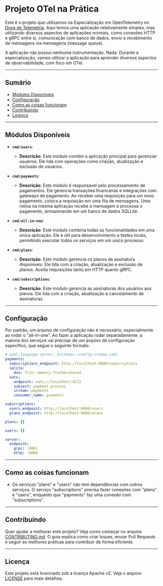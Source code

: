 # Projeto OTel na Prática

Este é o projeto que utilizamos na Especialização em OpenTelemetry no [Dose de Telemetria](https://dosedetelemetria.com). Aqui temos uma aplicação relativamente simples, mas utilizando diversos aspectos de aplicações normais, como conexões HTTP e gRPC entre si, comunicação com banco de dados, envio e recebimento de mensagens via mensageria (message queue).

A aplicação não possui nenhuma instrumentação. Nada. Durante a especialização, vamos utilizar a aplicação para aprender diversos aspectos de observabilidade, com foco em OTel.

---

## **Sumário**

- [Módulos Disponíveis](#módulos-disponíveis)
- [Configuração](#configuração)
- [Como as coisas funcionam](#como-as-coisas-funcionam)
- [Contribuindo](#contribuindo)
- [Licença](#licença)

---

## Módulos Disponíveis

- **`cmd/users`**:
  - **Descrição**: Este módulo contém a aplicação principal para gerenciar usuários. Ele lida com operações como criação, atualização e exclusão de usuários.

- **`cmd/payments`**:
  - **Descrição**: Este módulo é responsável pelo processamento de pagamentos. Ele gerencia transações financeiras e integrações com gateways de pagamento. Ao receber uma requisição para um novo pagamento, coloca a requisição em uma fila de mensagens. Uma rotina na mesma aplicação recebe a mensagem e processa o pagamento, armazenando em um banco de dados SQLLite.

- **`cmd/all-in-one`**:
  - **Descrição**: Este módulo combina todas as funcionalidades em uma única aplicação. Ele é útil para desenvolvimento e testes locais, permitindo executar todos os serviços em um único processo.

- **`cmd/plans`**:
  - **Descrição**: Este módulo gerencia os planos de assinatura disponíveis. Ele lida com a criação, atualização e exclusão de planos. Aceita requisições tanto em HTTP quanto gRPC.

- **`cmd/subscriptions`**:
  - **Descrição**: Este módulo gerencia as assinaturas dos usuários aos planos. Ele lida com a criação, atualização e cancelamento de assinaturas.

---

## Configuração

Por padrão, um arquivo de configuração não é necessário, especialmente ao rodar o "all-in-one". Ao fazer a aplicação rodar separadamente, a maioria dos serviços vai precisar de um arquivo de configuração específico, que segue o seguinte formato:

```yaml
# yaml-language-server: $schema=./config-schema.yaml
payments:
  subscriptions_endpoint: http://localhost:8080/subscriptions
  sqlite:
    dsn: file::memory:?cache=shared
  nats:
    endpoint: nats://localhost:4222
    subject: payment.process
    stream: payments
    consumer_name: payments

subscriptions:
  users_endpoint: http://localhost:8080/users
  plans_endpoint: http://localhost:8080/plans

plans: {}

users: {}

server:
  endpoint:
    grpc: :8081
    http: :8080
```

---

## Como as coisas funcionam

* Os serviços "plans" e "users" não tem dependências com outros serviços. O serviço "subscriptions" precisa fazer conexões com "plans" e "users", enquanto que "payments" faz uma conexão com "subscriptions".

---

## Contribuindo

Quer ajudar a melhorar este projeto? Veja como começar no arquivo [CONTRIBUTING.md](CONTRIBUTING.md). O guia explica como criar Issues, enviar Pull Requests e seguir as melhores práticas para contribuir de forma eficiente.

---

## Licença

Este projeto está licenciado sob a licença Apache v2. Veja o arquivo [LICENSE](LICENSE) para mais detalhes.
